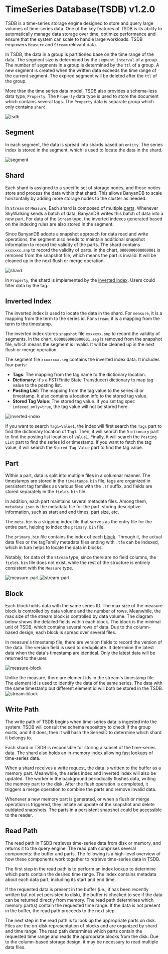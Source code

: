 # TimeSeries Database(TSDB) v1.2.0

TSDB is a time-series storage engine designed to store and query large volumes of time-series data. One of the key features of TSDB is its ability to automatically manage data storage over time, optimize performance and ensure that the system can scale to handle large workloads. TSDB empowers `Measure` and `Stream` relevant data.

In TSDB, the data in a group is partitioned base on the time range of the data. The segment size is determined by the `segment_interval` of a group. The number of segments in a group is determined by the `ttl` of a group. A new segment is created when the written data exceeds the time range of the current segment. The expired segment will be deleted after the `ttl` of the group.

More than the time series data model, TSDB also provides a schema-less data type, `Property`. The `Property` data type is used to store the document which contains several tags. The `Property` data is separate group which only contains `shard`.

![tsdb](https://skywalking.apache.org/doc-graph/banyandb/v0.8.0/tsdb-v1.2.0.png)

## Segment

In each segment, the data is spread into shards based on `entity`. The series index is stored in the segment, which is used to locate the data in the shard.

![segment](https://skywalking.apache.org/doc-graph/banyandb/v0.7.0/segment.png)

## Shard

Each shard is assigned to a specific set of storage nodes, and those nodes store and process the data within that shard. This allows BanyanDB to scale horizontally by adding more storage nodes to the cluster as needed.

In `Stream` or `Measure`, Each shard is composed of multiple [parts](#Part). Whenever SkyWalking sends a batch of data, BanyanDB writes this batch of data into a new part. For data of the `Stream` type, the inverted indexes generated based on the indexing rules are also stored in the segment.

Since BanyanDB adopts a snapshot approach for data read and write operations, the segment also needs to maintain additional snapshot information to record the validity of the parts. The shard contains `xxxxxxx.snp` to record the validity of parts. In the chart, `0000000000000001` is removed from the snapshot file, which means the part is invalid. It will be cleaned up in the next flush or merge operation.

![shard](https://skywalking.apache.org/doc-graph/banyandb/v0.7.0/shard.png)

In `Property`, the shard is implemented by the [inverted index](#Inverted-Index). Users could filter data by the tag.

## Inverted Index

The inverted index is used to locate the data in the shard. For `measure`, it is a mapping from the term to the series id. For `stream`, it is a mapping from the term to the timestamp.

The inverted index stores `snapshot` file `xxxxxxx.snp` to record the validity of segments. In the chart, `0000000000000001.seg` is removed from the snapshot file, which means the segment is invalid. It will be cleaned up in the next flush or merge operation.

The segment file `xxxxxxxx.seg` contains the inverted index data. It includes four parts:

- **Tags**: The mapping from the tag name to the dictionary location.
- **Dictionary**: It's a FST(Finite State Transducer) dictionary to map tag value to the posting list.
- **Posting List**: The mapping from the tag value to the series id or timestamp. It also contains a location info to the stored tag value.
- **Stored Tag Value**: The stored tag value. If you set tag spec `indexed_only=true`, the tag value will not be stored here.

![inverted-index](https://skywalking.apache.org/doc-graph/banyandb/v0.7.0/inverted-index.png)

If you want to search `Tag1=Value1`, the index will first search the `Tags` part to find the dictionary location of `Tag1`. Then, it will search the `Dictionary` part to find the posting list location of `Value1`. Finally, it will search the `Posting List` part to find the series id or timestamp. If you want to fetch the tag value, it will search the `Stored Tag Value` part to find the tag value.

## Part

Within a part, data is split into multiple files in a columnar manner. The timestamps are stored in the `timestamps.bin` file, tags are organized in persistent tag families as various files with the `.tf` suffix, and fields are stored separately in the `fields.bin` file. 

In addition, each part maintains several metadata files. Among them, `metadata.json` is the metadata file for the part, storing descriptive information, such as start and end times, part size, etc. 

The `meta.bin` is a skipping index file that serves as the entry file for the entire part, helping to index the `primary.bin` file. 

The `primary.bin` file contains the index of each [block](#Block). Through it, the actual data files or the tagFamily metadata files ending with `.tfm` can be indexed, which in turn helps to locate the data in blocks. 

Notably, for data of the `Stream` type, since there are no field columns, the `fields.bin` file does not exist, while the rest of the structure is entirely consistent with the `Measure` type.

![measure-part](https://skywalking.apache.org/doc-graph/banyandb/v0.6.0/measure-part.png)
![stream-part](https://skywalking.apache.org/doc-graph/banyandb/v0.6.0/stream-part.png)

## Block

Each block holds data with the same series ID. 
The max size of the measure block is controlled by data volume and the number of rows. Meanwhile, the max size of the stream block is controlled by data volume.
The diagram below shows the detailed fields within each block. The block is the minimal unit of TSDB, which contains several rows of data. Due to the column-based design, each block is spread over several files.

In measure's timestamp file, there are version fields to record the version of the data. The version field is used to deduplicate. It determine the latest data when the data's timestamp are identical. Only the latest data will be returned to the user.

![measure-block](https://skywalking.apache.org/doc-graph/banyandb/v0.7.0/measure-block.png)

Unlike the measure, there are element ids in the stream's timestamp file. The element id is used to identify the data of the same series. The data with the same timestamp but different element id will both be stored in the TSDB.
![stream-block](https://skywalking.apache.org/doc-graph/banyandb/v0.7.0/stream-block.png)

## Write Path

The write path of TSDB begins when time-series data is ingested into the system. TSDB will consult the schema repository to check if the group exists, and if it does, then it will hash the SeriesID to determine which shard it belongs to.

Each shard in TSDB is responsible for storing a subset of the time-series data. The shard also holds an in-memory index allowing fast lookups of time-series data.

When a shard receives a write request, the data is written to the buffer as a memory part. Meanwhile, the series index and inverted index will also be updated. The worker in the background periodically flushes data, writing the memory part to the disk. After the flush operation is completed, it triggers a merge operation to combine the parts and remove invalid data. 

Whenever a new memory part is generated, or when a flush or merge operation is triggered, they initiate an update of the snapshot and delete outdated snapshots. The parts in a persistent snapshot could be accessible to the reader.

## Read Path

The read path in TSDB retrieves time-series data from disk or memory, and returns it to the query engine. The read path comprises several components: the buffer and parts. The following is a high-level overview of how these components work together to retrieve time-series data in TSDB.

The first step in the read path is to perform an index lookup to determine which parts contain the desired time range. The index contains metadata about each data part, including its start and end time.

If the requested data is present in the buffer (i.e., it has been recently written but not yet persisted to disk), the buffer is checked to see if the data can be returned directly from memory. The read path determines which memory part(s) contain the requested time range. If the data is not present in the buffer, the read path proceeds to the next step.

The next step in the read path is to look up the appropriate parts on disk. Files are the on-disk representation of blocks and are organized by shard and time range. The read path determines which parts contain the requested time range and reads the appropriate blocks from the disk. Due to the column-based storage design, it may be necessary to read multiple data files.
